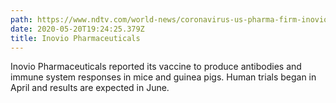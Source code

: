 ```yaml
---
path: https://www.ndtv.com/world-news/coronavirus-us-pharma-firm-inovio-pharmaceuticals-inc-says-its-covid-19-vaccine-produces-antibodies-in-mice-guinea-pigs-2232318
date: 2020-05-20T19:24:25.379Z
title: Inovio Pharmaceuticals
---
```

Inovio Pharmaceuticals reported its vaccine to produce antibodies and immune system responses in mice and guinea pigs. Human trials began in April and results are expected in June.